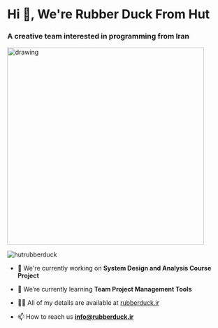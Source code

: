 # Hi 👋, We're Rubber Duck From Hut
### A creative team interested in programming from Iran

<img src="https://user-images.githubusercontent.com/8999374/143230167-881b3400-cea8-492b-82ce-803ad0158ca2.jpg" alt="drawing" style="width:450px;"/>

![hutrubberduck](https://komarev.com/ghpvc/?username=hutrubberduck&label=Profile%20views&color=0e75b6&style=flat)


- 🔭 We're currently working on **System Design and Analysis Course Project**

- 🌱 We’re currently learning **Team Project Management Tools**

- 👨‍💻 All of my details are available at [rubberduck.ir](rubberduck.ir)

- 📫 How to reach us **info@rubberduck.ir**
